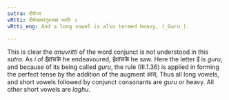 ```yaml
---
sutra: दीर्घञ्च
vRtti: दीर्घचाक्षरंगुरुसंज्ञं भवति ॥
vRtti_eng: And a long vowel is also termed heavy, (_Guru_).

---
```

This is clear the _anuvritti_ of the word conjunct is not understood in this _sutra_. As _i_ of ईहांचक्रे he endeavoured, ईक्षांचक्रे he saw. Here the letter ई is _guru_, and because of its being called _guru_, the rule (III.1.36) is applied in forming the perfect tense by the addition of the augment आस्. Thus all long vowels, and short vowels followed by conjunct consonants are _guru_ or heavy. All other short vowels are _laghu_.